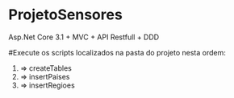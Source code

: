 # ProjetoSensores
Asp.Net Core 3.1 + MVC + API Restfull + DDD


#Execute os scripts localizados na pasta do projeto nesta ordem:
1)  => createTables
2)  => insertPaises
3)  => insertRegioes


